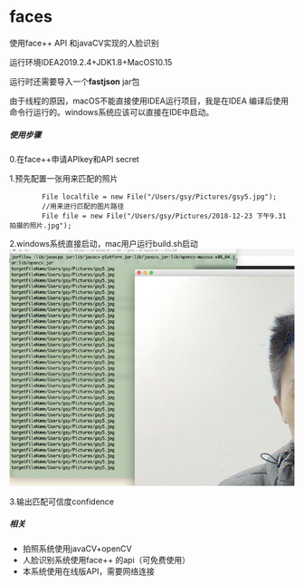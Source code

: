 # faces
使用face++ API 和javaCV实现的人脸识别

运行环境IDEA2019.2.4+JDK1.8+MacOS10.15

运行时还需要导入一个**fastjson** jar包

由于线程的原因，macOS不能直接使用IDEA运行项目，我是在IDEA 编译后使用命令行运行的。windows系统应该可以直接在IDE中启动。
#####     使用步骤
0.在face++申请APIkey和API secret

1.预先配置一张用来匹配的照片
  
```      //此处的gsy5.jpg和PthotoTest中的照片路径应该是一致的
        File localfile = new File("/Users/gsy/Pictures/gsy5.jpg");
        //用来进行匹配的图片路径
        File file = new File("/Users/gsy/Pictures/2018-12-23 下午9.31 拍摄的照片.jpg");
```

2.windows系统直接启动，mac用户运行build.sh启动 
      ![截屏2019-11-20下午5.42.43](https://github.com/GongShengyue/faces/blob/master/%E6%88%AA%E5%9B%BE.jpg)
      
3.输出匹配可信度confidence

##### 相关
* 拍照系统使用javaCV+openCV
* 人脸识别系统使用face++ 的api（可免费使用）
* 本系统使用在线版API，需要网络连接
